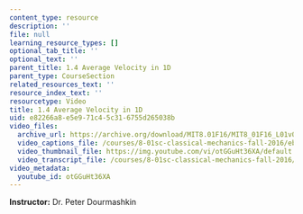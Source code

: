 ```yaml
---
content_type: resource
description: ''
file: null
learning_resource_types: []
optional_tab_title: ''
optional_text: ''
parent_title: 1.4 Average Velocity in 1D
parent_type: CourseSection
related_resources_text: ''
resource_index_text: ''
resourcetype: Video
title: 1.4 Average Velocity in 1D
uid: e82266a8-e5e9-71c4-5c31-6755d265038b
video_files:
  archive_url: https://archive.org/download/MIT8.01F16/MIT8_01F16_L01v04_360p.mp4
  video_captions_file: /courses/8-01sc-classical-mechanics-fall-2016/eb4de6161b71524e84eabd90c8c81fe4_otGGuHt36XA.vtt
  video_thumbnail_file: https://img.youtube.com/vi/otGGuHt36XA/default.jpg
  video_transcript_file: /courses/8-01sc-classical-mechanics-fall-2016/26e018c2be413c30a3849c139aef35bc_otGGuHt36XA.pdf
video_metadata:
  youtube_id: otGGuHt36XA
---
```


**Instructor:** Dr. Peter Dourmashkin